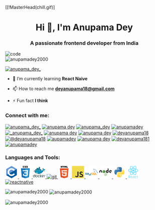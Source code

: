 [[!MasterHead(chill.gif)]
<h1 align="center">Hi 👋, I'm Anupama Dey</h1>
<h3 align="center">A passionate frontend developer from India</h3>
<img align="right" alt="code" width="600px" src="logo.gif"/>
<p align="left"> <img src="https://komarev.com/ghpvc/?username=anupamadey2000&label=Profile%20views&color=0e75b6&style=flat" alt="anupamadey2000" /> </p>


<p align="left"> <a href="https://twitter.com/anupama_dey_" target="blank"><img src="https://img.shields.io/twitter/follow/anupama_dey_?logo=twitter&style=for-the-badge" alt="anupama_dey_" /></a> </p>

- 🌱 I’m currently learning **React Naive**

- 📫 How to reach me **deyanupama18@gmail.com**

- ⚡ Fun fact **I think**

<h3 align="left">Connect with me:</h3>
<p align="left">
<a href="https://twitter.com/anupama_dey_" target="blank"><img align="center" src="https://raw.githubusercontent.com/rahuldkjain/github-profile-readme-generator/master/src/images/icons/Social/twitter.svg" alt="anupama_dey_" height="30" width="40" /></a>
<a href="https://linkedin.com/in/anupama dey" target="blank"><img align="center" src="https://raw.githubusercontent.com/rahuldkjain/github-profile-readme-generator/master/src/images/icons/Social/linked-in-alt.svg" alt="anupama dey" height="30" width="40" /></a>
<a href="https://stackoverflow.com/users/anupama_dey" target="blank"><img align="center" src="https://raw.githubusercontent.com/rahuldkjain/github-profile-readme-generator/master/src/images/icons/Social/stack-overflow.svg" alt="anupama_dey" height="30" width="40" /></a>
<a href="https://kaggle.com/anupamadey" target="blank"><img align="center" src="https://raw.githubusercontent.com/rahuldkjain/github-profile-readme-generator/master/src/images/icons/Social/kaggle.svg" alt="anupamadey" height="30" width="40" /></a>
<a href="https://instagram.com/_anupama_dey_" target="blank"><img align="center" src="https://raw.githubusercontent.com/rahuldkjain/github-profile-readme-generator/master/src/images/icons/Social/instagram.svg" alt="_anupama_dey_" height="30" width="40" /></a>
<a href="https://dribbble.com/anupama dey" target="blank"><img align="center" src="https://raw.githubusercontent.com/rahuldkjain/github-profile-readme-generator/master/src/images/icons/Social/dribbble.svg" alt="anupama dey" height="30" width="40" /></a>
<a href="https://www.behance.net/anupama dey" target="blank"><img align="center" src="https://raw.githubusercontent.com/rahuldkjain/github-profile-readme-generator/master/src/images/icons/Social/behance.svg" alt="anupama dey" height="30" width="40" /></a>
<a href="https://www.codechef.com/users/deyanupama18" target="blank"><img align="center" src="https://cdn.jsdelivr.net/npm/simple-icons@3.1.0/icons/codechef.svg" alt="deyanupama18" height="30" width="40" /></a>
<a href="https://www.hackerrank.com/@deyanupama18" target="blank"><img align="center" src="https://raw.githubusercontent.com/rahuldkjain/github-profile-readme-generator/master/src/images/icons/Social/hackerrank.svg" alt="@deyanupama18" height="30" width="40" /></a>
<a href="https://www.leetcode.com/aupamadey" target="blank"><img align="center" src="https://raw.githubusercontent.com/rahuldkjain/github-profile-readme-generator/master/src/images/icons/Social/leet-code.svg" alt="aupamadey" height="30" width="40" /></a>
<a href="https://www.hackerearth.com/anupama dey" target="blank"><img align="center" src="https://raw.githubusercontent.com/rahuldkjain/github-profile-readme-generator/master/src/images/icons/Social/hackerearth.svg" alt="anupama dey" height="30" width="40" /></a>
<a href="https://auth.geeksforgeeks.org/user/deyanupama181" target="blank"><img align="center" src="https://raw.githubusercontent.com/rahuldkjain/github-profile-readme-generator/master/src/images/icons/Social/geeks-for-geeks.svg" alt="deyanupama181" height="30" width="40" /></a>
<a href="https://discord.gg/anupamadey" target="blank"><img align="center" src="https://raw.githubusercontent.com/rahuldkjain/github-profile-readme-generator/master/src/images/icons/Social/discord.svg" alt="anupamadey" height="30" width="40" /></a>
</p>

<h3 align="left">Languages and Tools:</h3>
<p align="left"> <a href="https://www.cprogramming.com/" target="_blank" rel="noreferrer"> <img src="https://raw.githubusercontent.com/devicons/devicon/master/icons/c/c-original.svg" alt="c" width="40" height="40"/> </a> <a href="https://www.w3schools.com/css/" target="_blank" rel="noreferrer"> <img src="https://raw.githubusercontent.com/devicons/devicon/master/icons/css3/css3-original-wordmark.svg" alt="css3" width="40" height="40"/> </a> <a href="https://www.docker.com/" target="_blank" rel="noreferrer"> <img src="https://raw.githubusercontent.com/devicons/devicon/master/icons/docker/docker-original-wordmark.svg" alt="docker" width="40" height="40"/> </a> <a href="https://git-scm.com/" target="_blank" rel="noreferrer"> <img src="https://www.vectorlogo.zone/logos/git-scm/git-scm-icon.svg" alt="git" width="40" height="40"/> </a> <a href="https://www.w3.org/html/" target="_blank" rel="noreferrer"> <img src="https://raw.githubusercontent.com/devicons/devicon/master/icons/html5/html5-original-wordmark.svg" alt="html5" width="40" height="40"/> </a> <a href="https://developer.mozilla.org/en-US/docs/Web/JavaScript" target="_blank" rel="noreferrer"> <img src="https://raw.githubusercontent.com/devicons/devicon/master/icons/javascript/javascript-original.svg" alt="javascript" width="40" height="40"/> </a> <a href="https://www.mysql.com/" target="_blank" rel="noreferrer"> <img src="https://raw.githubusercontent.com/devicons/devicon/master/icons/mysql/mysql-original-wordmark.svg" alt="mysql" width="40" height="40"/> </a> <a href="https://nodejs.org" target="_blank" rel="noreferrer"> <img src="https://raw.githubusercontent.com/devicons/devicon/master/icons/nodejs/nodejs-original-wordmark.svg" alt="nodejs" width="40" height="40"/> </a> <a href="https://www.python.org" target="_blank" rel="noreferrer"> <img src="https://raw.githubusercontent.com/devicons/devicon/master/icons/python/python-original.svg" alt="python" width="40" height="40"/> </a> <a href="https://reactjs.org/" target="_blank" rel="noreferrer"> <img src="https://raw.githubusercontent.com/devicons/devicon/master/icons/react/react-original-wordmark.svg" alt="react" width="40" height="40"/> </a> <a href="https://reactnative.dev/" target="_blank" rel="noreferrer"> <img src="https://reactnative.dev/img/header_logo.svg" alt="reactnative" width="40" height="40"/> </a> </p>

<p><img align="left" src="https://github-readme-stats.vercel.app/api/top-langs?username=anupamadey2000&show_icons=true&locale=en&layout=compact" alt="anupamadey2000" /></p>

<p>&nbsp;<img align="center" src="https://github-readme-stats.vercel.app/api?username=anupamadey2000&show_icons=true&locale=en" alt="anupamadey2000" /></p>

<p><img align="center" src="https://github-readme-streak-stats.herokuapp.com/?user=anupamadey2000&" alt="anupamadey2000" /></p>

